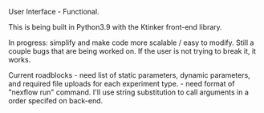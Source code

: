 User Interface - Functional.

This is being built in Python3.9 with the Ktinker front-end library.

In progress: simplify and make code more scalable / easy to modify. Still a couple bugs that are being worked on.  If the user is not trying to break it, it works.


Current roadblocks - need list of static parameters, dynamic parameters, and required file uploads for each experiment type.
                   - need format of "nexflow run" command. I'll use string substitution to call arguments in a order specifed on back-end.
